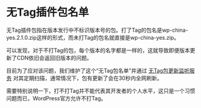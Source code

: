 # 无Tag插件包名单

无Tag插件包指在版本发行中不标识版本号的包。打了Tag的包名是wp-china-yes.2.1.0.zip这样的形式，而未打Tag的包名就直接是wp-china-yes.zip。

可以发现，对于不打Tag的包，每个版本的名字都是一样的，这就导致即便版本更新了CDN依旧会返回旧版本的问题。

目前为了应对该问题，我们维护了这个“无Tag包名单”并通过 [无Tag包更新监听服务][0] 对其定期扫描，通常情况下，包有更新了会在30秒内全网刷新。

[0]: https://github.com/wp-china-yes/update-no-tag-package

需要特别说明一下，打不打Tag并不能代表其开发者的个人水平，这只是一个习惯问题而已，WordPress官方允许不打Tag。